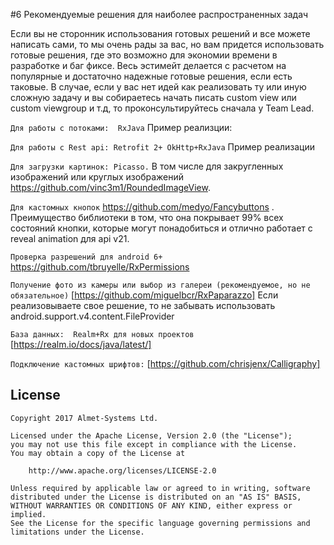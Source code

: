 #6 Рекомендуемые решения для наиболее распространенных задач

Если вы не сторонник использования готовых решений и все можете написать сами, то мы очень рады за вас, но вам придется использовать готовые решения, где это возможно для экономии времени в разработке и баг фиксе. Весь эстимейт делается с расчетом на популярные и достаточно надежные готовые решения, если есть таковые. В случае, если у вас нет идей как реализовать ту или иную сложную задачу и вы собираетесь начать писать custom view или custom viewgroup и т.д, то проконсультируйтесь сначала у Team Lead. 

`Для работы с потоками:  RxJava`
Пример реализции:

`Для работы с Rest api: Retrofit 2+ OkHttp+RxJava`
Пример реализации

`Для загрузки картинок: Picasso.`
В том числе для закругленных изображений или круглых изображений https://github.com/vinc3m1/RoundedImageView.  

`Для кастомных кнопок`
https://github.com/medyo/Fancybuttons .
Преимущество библиотеки в том, что она покрывает 99% всех состояний кнопки, которые могут понадобиться и отлично работает с reveal animation для api v21. 

`Проверка разрешений для android 6+`
https://github.com/tbruyelle/RxPermissions 

`Получение фото из камеры или выбор из галереи (рекомендуемое, но не обязательное)`
[https://github.com/miguelbcr/RxPaparazzo] 
Если реализовываете свое решение, то не забывать использовать android.support.v4.content.FileProvider

`База данных:  Realm+Rx для новых проектов`
[https://realm.io/docs/java/latest/]

`Подключение кастомных шрифтов:`
[https://github.com/chrisjenx/Calligraphy]

## License

```
Copyright 2017 Almet-Systems Ltd.

Licensed under the Apache License, Version 2.0 (the "License");
you may not use this file except in compliance with the License.
You may obtain a copy of the License at

    http://www.apache.org/licenses/LICENSE-2.0

Unless required by applicable law or agreed to in writing, software
distributed under the License is distributed on an "AS IS" BASIS,
WITHOUT WARRANTIES OR CONDITIONS OF ANY KIND, either express or implied.
See the License for the specific language governing permissions and
limitations under the License.
```
